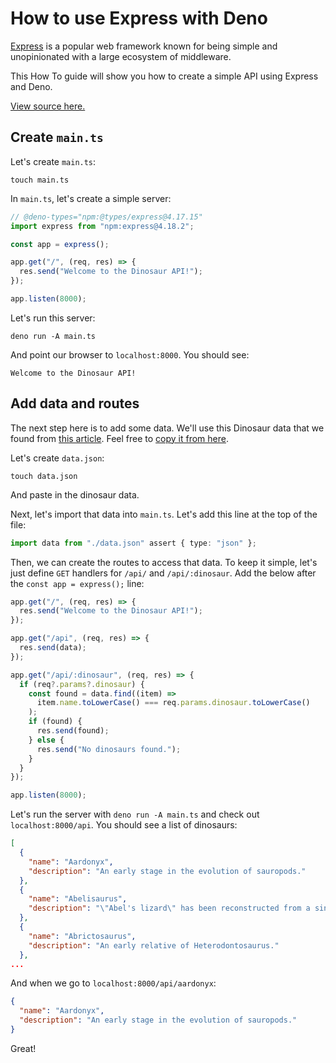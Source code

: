# How to use Express with Deno

[Express](https://expressjs.com/) is a popular web framework known for being
simple and unopinionated with a large ecosystem of middleware.

This How To guide will show you how to create a simple API using Express and
Deno.

[View source here.](https://github.com/denoland/examples/tree/main/with-express)

## Create `main.ts`

Let's create `main.ts`:

```
touch main.ts
```

In `main.ts`, let's create a simple server:

```ts
// @deno-types="npm:@types/express@4.17.15"
import express from "npm:express@4.18.2";

const app = express();

app.get("/", (req, res) => {
  res.send("Welcome to the Dinosaur API!");
});

app.listen(8000);
```

Let's run this server:

```
deno run -A main.ts
```

And point our browser to `localhost:8000`. You should see:

```
Welcome to the Dinosaur API!
```

## Add data and routes

The next step here is to add some data. We'll use this Dinosaur data that we
found from [this article](https://www.thoughtco.com/dinosaurs-a-to-z-1093748).
Feel free to
[copy it from here](https://github.com/denoland/examples/blob/main/with-express/data.json).

Let's create `data.json`:

```
touch data.json
```

And paste in the dinosaur data.

Next, let's import that data into `main.ts`. Let's add this line at the top of
the file:

```ts
import data from "./data.json" assert { type: "json" };
```

Then, we can create the routes to access that data. To keep it simple, let's
just define `GET` handlers for `/api/` and `/api/:dinosaur`. Add the below after
the `const app = express();` line:

```ts
app.get("/", (req, res) => {
  res.send("Welcome to the Dinosaur API!");
});

app.get("/api", (req, res) => {
  res.send(data);
});

app.get("/api/:dinosaur", (req, res) => {
  if (req?.params?.dinosaur) {
    const found = data.find((item) =>
      item.name.toLowerCase() === req.params.dinosaur.toLowerCase()
    );
    if (found) {
      res.send(found);
    } else {
      res.send("No dinosaurs found.");
    }
  }
});

app.listen(8000);
```

Let's run the server with `deno run -A main.ts` and check out
`localhost:8000/api`. You should see a list of dinosaurs:

```json
[
  {
    "name": "Aardonyx",
    "description": "An early stage in the evolution of sauropods."
  },
  {
    "name": "Abelisaurus",
    "description": "\"Abel's lizard\" has been reconstructed from a single skull."
  },
  {
    "name": "Abrictosaurus",
    "description": "An early relative of Heterodontosaurus."
  },
...
```

And when we go to `localhost:8000/api/aardonyx`:

```json
{
  "name": "Aardonyx",
  "description": "An early stage in the evolution of sauropods."
}
```

Great!
